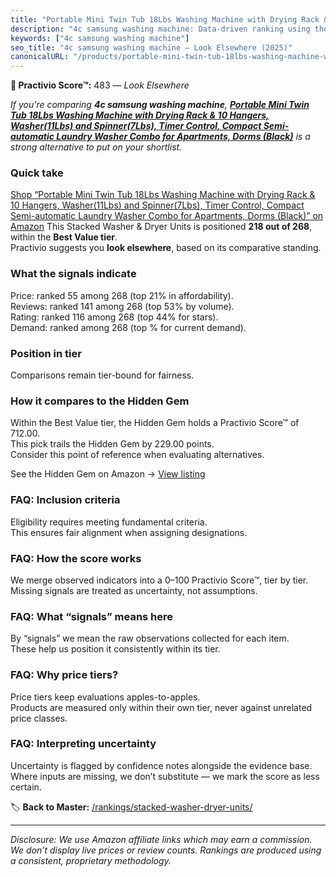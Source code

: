 ```yaml
---
title: "Portable Mini Twin Tub 18Lbs Washing Machine with Drying Rack & 10 Hangers, Washer(11Lbs) and Spinner(7Lbs), Timer Control, Compact Semi-automatic Laundry Washer Combo for Apartments, Dorms (Black)"
description: "4c samsung washing machine: Data-driven ranking using the Practivio Score™. Positioned by quality, value, demand, findability, momentum."
keywords: ["4c samsung washing machine"]
seo_title: "4c samsung washing machine — Look Elsewhere (2025)"
canonicalURL: "/products/portable-mini-twin-tub-18lbs-washing-machine-with-drying-rack-10-hangers-washer11lbs-and-spinner7lbs-timer-control-compact-semi-automatic-laundry-washer-combo-for-apartments-dorms-black-B0F47RX2CX/"
---
```


**🚫 Practivio Score™:** 483 — _Look Elsewhere_


*If you're comparing **4c samsung washing machine**, **[Portable Mini Twin Tub 18Lbs Washing Machine with Drying Rack & 10 Hangers, Washer(11Lbs) and Spinner(7Lbs), Timer Control, Compact Semi-automatic Laundry Washer Combo for Apartments, Dorms (Black)](https://www.amazon.com/dp/B0F47RX2CX?tag=practivio-20)** is a strong alternative to put on your shortlist.*
### Quick take
[Shop “Portable Mini Twin Tub 18Lbs Washing Machine with Drying Rack & 10 Hangers, Washer(11Lbs) and Spinner(7Lbs), Timer Control, Compact Semi-automatic Laundry Washer Combo for Apartments, Dorms (Black)” on Amazon](https://www.amazon.com/dp/B0F47RX2CX?tag=practivio-20)
This Stacked Washer & Dryer Units is positioned **218 out of 268**, within the **Best Value tier**.  
Practivio suggests you **look elsewhere**, based on its comparative standing.

### What the signals indicate
Price: ranked 55 among 268 (top 21% in affordability).  
Reviews: ranked 141 among 268 (top 53% by volume).  
Rating: ranked 116 among 268 (top 44% for stars).  
Demand: ranked  among 268 (top % for current demand).

### Position in tier
Comparisons remain tier-bound for fairness.

### How it compares to the Hidden Gem
Within the Best Value tier, the Hidden Gem holds a Practivio Score™ of 712.00.  
This pick trails the Hidden Gem by 229.00 points.  
Consider this point of reference when evaluating alternatives.  

See the Hidden Gem on Amazon → [View listing](https://www.amazon.com/dp/B095KG5FPT?tag=practivio-20)

### FAQ: Inclusion criteria
Eligibility requires meeting fundamental criteria.  
This ensures fair alignment when assigning designations.

### FAQ: How the score works
We merge observed indicators into a 0–100 Practivio Score™, tier by tier.  
Missing signals are treated as uncertainty, not assumptions.

### FAQ: What “signals” means here
By “signals” we mean the raw observations collected for each item.  
These help us position it consistently within its tier.

### FAQ: Why price tiers?
Price tiers keep evaluations apples-to-apples.  
Products are measured only within their own tier, never against unrelated price classes.

### FAQ: Interpreting uncertainty
Uncertainty is flagged by confidence notes alongside the evidence base.  
Where inputs are missing, we don’t substitute — we mark the score as less certain.


🏷️ **Back to Master:** [/rankings/stacked-washer-dryer-units/](/rankings/stacked-washer-dryer-units/)

---
_Disclosure: We use Amazon affiliate links which may earn a commission. We don’t display live prices or review counts. Rankings are produced using a consistent, proprietary methodology._
